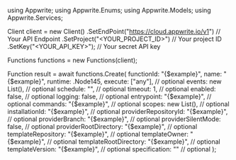 using Appwrite;
using Appwrite.Enums;
using Appwrite.Models;
using Appwrite.Services;

Client client = new Client()
    .SetEndPoint("https://cloud.appwrite.io/v1") // Your API Endpoint
    .SetProject("<YOUR_PROJECT_ID>") // Your project ID
    .SetKey("<YOUR_API_KEY>"); // Your secret API key

Functions functions = new Functions(client);

Function result = await functions.Create(
    functionId: "{$example}",
    name: "{$example}",
    runtime: .Node145,
    execute: ["any"], // optional
    events: new List<string>(), // optional
    schedule: "", // optional
    timeout: 1, // optional
    enabled: false, // optional
    logging: false, // optional
    entrypoint: "{$example}", // optional
    commands: "{$example}", // optional
    scopes: new List<string>(), // optional
    installationId: "{$example}", // optional
    providerRepositoryId: "{$example}", // optional
    providerBranch: "{$example}", // optional
    providerSilentMode: false, // optional
    providerRootDirectory: "{$example}", // optional
    templateRepository: "{$example}", // optional
    templateOwner: "{$example}", // optional
    templateRootDirectory: "{$example}", // optional
    templateVersion: "{$example}", // optional
    specification: "" // optional
);